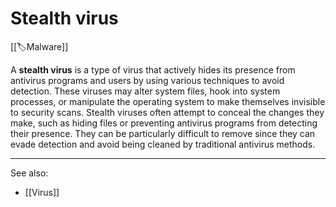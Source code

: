 
# Stealth virus

[[🏷️Malware]] 

A **stealth virus** is a type of virus that actively hides its presence from antivirus programs and users by using various techniques to avoid detection. These viruses may alter system files, hook into system processes, or manipulate the operating system to make themselves invisible to security scans. Stealth viruses often attempt to conceal the changes they make, such as hiding files or preventing antivirus programs from detecting their presence. They can be particularly difficult to remove since they can evade detection and avoid being cleaned by traditional antivirus methods.

---

See also:

- [[Virus]]

